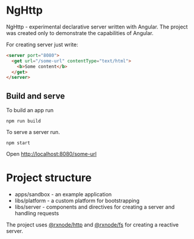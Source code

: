 # NgHttp

NgHttp - experimental declarative server written with Angular.
The project was created only to demonstrate the capabilities of Angular.

For creating server just write:
```html
<server port="8080">
  <get url="/some-url" contentType="text/html">
    <b>Some content</b>
  </get>
</server>
```

## Build and serve

To build an app run
```
npm run build
```

To serve a server run.
```
npm start
```
Open [http://localhost:8080/some-url](http://localhost:8080/some-url)

# Project structure
- apps/sandbox - an example application
- libs/platform - a custom platform for bootstrapping
- libs/server - components and directives for creating a server and handling requests

The project uses [@rxnode/http](https://rxnode.gitbook.io/docs/) and [@rxnode/fs](https://rxnode.gitbook.io/docs/) for creating a reactive server. 
